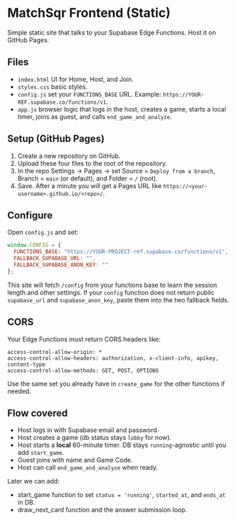 # MatchSqr Frontend (Static)

Simple static site that talks to your Supabase Edge Functions. Host it on GitHub Pages.

## Files
- `index.html` UI for Home, Host, and Join.
- `styles.css` basic styles.
- `config.js` set your `FUNCTIONS_BASE` URL. Example: `https://YOUR-REF.supabase.co/functions/v1`.
- `app.js` browser logic that logs in the host, creates a game, starts a local timer, joins as guest, and calls `end_game_and_analyze`.

## Setup (GitHub Pages)
1. Create a new repository on GitHub.
2. Upload these four files to the root of the repository.
3. In the repo Settings → Pages → set Source = `Deploy from a branch`, Branch = `main` (or default), and Folder = `/` (root).
4. Save. After a minute you will get a Pages URL like `https://<your-username>.github.io/<repo>/`.

## Configure
Open `config.js` and set:
```js
window.CONFIG = {
  FUNCTIONS_BASE: "https://YOUR-PROJECT-ref.supabase.co/functions/v1",
  FALLBACK_SUPABASE_URL: "",
  FALLBACK_SUPABASE_ANON_KEY: ""
};
```
This site will fetch `/config` from your functions base to learn the session length and other settings. If your `config` function does not return public `supabase_url` and `supabase_anon_key`, paste them into the two fallback fields.

## CORS
Your Edge Functions must return CORS headers like:
```
access-control-allow-origin: *
access-control-allow-headers: authorization, x-client-info, apikey, content-type
access-control-allow-methods: GET, POST, OPTIONS
```
Use the same set you already have in `create_game` for the other functions if needed.

## Flow covered
- Host logs in with Supabase email and password.
- Host creates a game (db status stays `lobby` for now).
- Host starts a **local** 60-minute timer. DB stays `running`-agnostic until you add `start_game`.
- Guest joins with name and Game Code.
- Host can call `end_game_and_analyze` when ready.

Later we can add:
- start_game function to set `status = 'running'`, `started_at`, and `ends_at` in DB.
- draw_next_card function and the answer submission loop.
